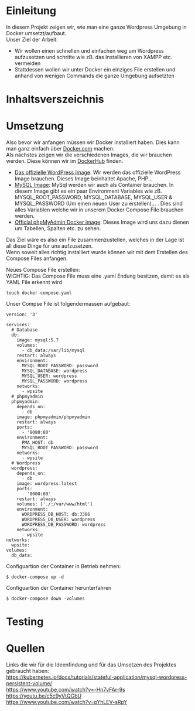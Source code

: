 # Einleitung
In diesem Projekt zeigen wir, wie man eine ganze Wordpress Umgebung in Docker umsetzt/aufbaut. <br>
Unser Ziel der Arbeit:
- Wir wollen einen schnellen und einfachen weg um Wordpress aufzusetzen und schritte wie zB. das Installieren von XAMPP etc. vermeiden
- Stattdessen wollen wir unter Docker ein einziges File erstellen und anhand von wenigen Commands die ganze Umgebung aufsetzten


# Inhaltsverszeichnis


# Umsetzung
Also bevor wir anfangen müssen wir Docker installiert haben. Dies kann man ganz einfach über [Docker.com](https://www.docker.com/) machen. <br>
Als nächstes zeigen wir die verschiedenen Images, die wir brauchen werden. Diese können wir im [DockerHub](https://hub.docker.com/) finden. <br>
- [Das offizielle WordPress Image](https://hub.docker.com/_/wordpress): Wir werden das offizielle WordPress Image brauchen. Dieses Image beinhaltet Apache, PHP...
- [MySQL Image](https://hub.docker.com/_/mysql): MySql werden wir auch als Container brauchen. In diesem Image gibt es ein paar Environment Variables wie zB. MYSQL_ROOT_PASSWORD, MYSQL_DATABASE, MYSQL_USER & MYSQL_PASSWORD (Um einen neuen User zu erstellen)... . Dies sind alles Variablen welche wir in unserem Docker Compose File brauchen werden.
- [Official phpMyAdmin Docker image](https://hub.docker.com/r/phpmyadmin/phpmyadmin): Dieses Image wird uns dazu dienen um Tabellen, Spalten etc. zu sehen.

Das Ziel wäre es also ein File zusammenzustellen, welches in der Lage ist all diese Dinge für uns aufzusetzen. <br>
Wenn soweit alles richtig installiert wurde können wir mit dem Erstellen des Compose Files anfangen.<br>

Neues Compose File erstellen: <br>
WICHTIG: Das Compose File muss eine .yaml Endung besitzen, damit es als YAML File erkennt wird <br>
````
touch docker-compose.yaml
````

Unser Compse File ist folgendermassen aufgebaut:
````
version: '3'

services:
  # Database
  db:
    image: mysql:5.7
    volumes:
      - db_data:/var/lib/mysql
    restart: always
    environment:
      MYSQL_ROOT_PASSWORD: password
      MYSQL_DATABASE: wordpress
      MYSQL_USER: wordpress
      MYSQL_PASSWORD: wordpress
    networks:
      - wpsite
  # phpmyadmin
  phpmyadmin:
    depends_on:
      - db
    image: phpmyadmin/phpmyadmin
    restart: always
    ports:
      - '8080:80'
    environment:
      PMA_HOST: db
      MYSQL_ROOT_PASSWORD: password 
    networks:
      - wpsite
  # Wordpress
  wordpress:
    depends_on:
      - db
    image: wordpress:latest
    ports:
      - '8000:80'
    restart: always
    volumes: ['./:/var/www/html']
    environment:
      WORDPRESS_DB_HOST: db:3306
      WORDPRESS_DB_USER: wordpress
      WORDPRESS_DB_PASSWORD: wordpress
    networks:
      - wpsite
networks:
  wpsite:
volumes:
  db_data:
````
Configuartion der Container in Betrieb nehmen:
````
$ docker-compose up -d
````
Configuartion der Container herunterfahren
````
$ docker-compose down -volumes
````

# Testing

# Quellen
Links die wir für die Ideenfindung und für das Umsetzen des Projektes gebraucht haben:<br>
https://kubernetes.io/docs/tutorials/stateful-application/mysql-wordpress-persistent-volume/ <br>
https://www.youtube.com/watch?v=-Hn7vFAr-9s <br>
https://youtu.be/c5c9yVtQGbU <br>
https://www.youtube.com/watch?v=pYhLEV-sRpY <br>

